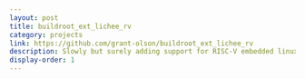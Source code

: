 ```yaml
---
layout: post
title: buildroot_ext_lichee_rv
category: projects
link: https://github.com/grant-olson/buildroot_ext_lichee_rv
description: Slowly but surely adding support for RISC-V embedded linux in buildroot
display-order: 1
---
```


